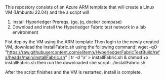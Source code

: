 This repostory consists of an Azure ARM template that will create a Linux VM (Umbuntu 22.04) and the a script will 
1. Install Hyperledger Prereqs, (go, jq, docker compase)
2. Download and install the Hyperledger Fabric test network in a lab environment

Fist deploy the VM using the ARM template
Then login to the newly created VM, download the InstallFabric.sh using the following command:
wget -qO- "https://raw.githubusercontent.com/elitemn/HyperledgerFabricTestBuild/refs/heads/main/installFabric.sh" | tr -d '\r' > installFabric.sh & chmod +x installFabric.sh
then run the downloaded she script:
./installFabric.sh

After the script finishes and the VM is restarted, install is complete.
